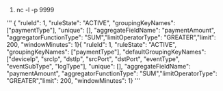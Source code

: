 
1. nc -l -p 9999


'''
{ "ruleId": 1, "ruleState": "ACTIVE", "groupingKeyNames": ["paymentType"], "unique": [], "aggregateFieldName": "paymentAmount", "aggregatorFunctionType": "SUM","limitOperatorType": "GREATER","limit": 200, "windowMinutes": 1}{ "ruleId": 1, "ruleState": "ACTIVE", "groupingKeyNames": ["paymentType"], "defaultGroupingKeyNames": ["deviceIp", "srcIp", "dstIp", "srcPort", "dstPort", "eventType", "eventSubType", "logType"], "unique": [], "aggregateFieldName": "paymentAmount", "aggregatorFunctionType": "SUM","limitOperatorType": "GREATER","limit": 200, "windowMinutes": 1}
'''
